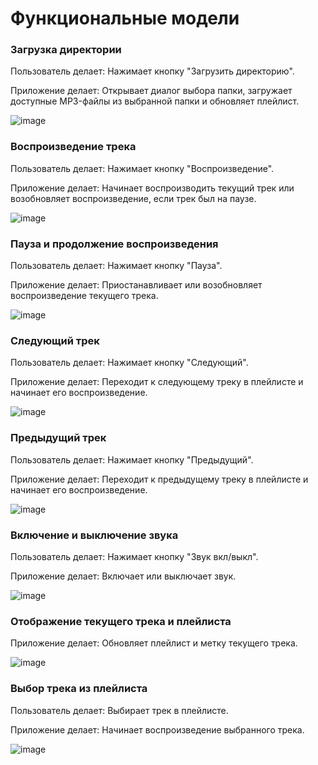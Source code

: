 # Функциональные модели

### Загрузка директории
Пользователь делает: Нажимает кнопку "Загрузить директорию".

Приложение делает: Открывает диалог выбора папки, загружает доступные MP3-файлы из выбранной папки и обновляет плейлист.



![image](https://github.com/drdSchwarzenMagie/igaveup/assets/159145295/ba5a9d7a-4cea-4807-aeec-2b0198184647)


### Воспроизведение трека
Пользователь делает: Нажимает кнопку "Воспроизведение".

Приложение делает: Начинает воспроизводить текущий трек или возобновляет воспроизведение, если трек был на паузе.

![image](https://github.com/drdSchwarzenMagie/igaveup/assets/159145295/b0094edd-008d-46a3-bebd-ad53d64b8d07)


### Пауза и продолжение воспроизведения
Пользователь делает: Нажимает кнопку "Пауза".

Приложение делает: Приостанавливает или возобновляет воспроизведение текущего трека.

![image](https://github.com/drdSchwarzenMagie/igaveup/assets/159145295/130ef73f-3b72-4fd4-b26e-853f5683d6f5)


### Следующий трек
Пользователь делает: Нажимает кнопку "Следующий".

Приложение делает: Переходит к следующему треку в плейлисте и начинает его воспроизведение.

![image](https://github.com/drdSchwarzenMagie/igaveup/assets/159145295/7bb1714b-b311-403d-802f-8088994c2c63)


### Предыдущий трек
Пользователь делает: Нажимает кнопку "Предыдущий".

Приложение делает: Переходит к предыдущему треку в плейлисте и начинает его воспроизведение.

![image](https://github.com/drdSchwarzenMagie/igaveup/assets/159145295/8095c411-2e50-452d-981e-37317653d752)


### Включение и выключение звука
Пользователь делает: Нажимает кнопку "Звук вкл/выкл".

Приложение делает: Включает или выключает звук.

![image](https://github.com/drdSchwarzenMagie/igaveup/assets/159145295/c73896a7-d138-47fc-a3ba-71e9e43e754a)


### Отображение текущего трека и плейлиста
Приложение делает: Обновляет плейлист и метку текущего трека.

![image](https://github.com/drdSchwarzenMagie/igaveup/assets/159145295/67de22e0-d594-4711-a82b-c1acaa8ab85d)


### Выбор трека из плейлиста
Пользователь делает: Выбирает трек в плейлисте.

Приложение делает: Начинает воспроизведение выбранного трека.

![image](https://github.com/drdSchwarzenMagie/igaveup/assets/159145295/407054ec-abca-4f1d-bb57-9652abd6bf1e)


